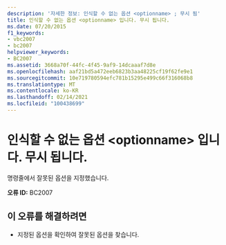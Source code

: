 ```yaml
---
description: '자세한 정보: 인식할 수 없는 옵션 <optionname> ; 무시 됨'
title: 인식할 수 없는 옵션 <optionname> 입니다. 무시 됩니다.
ms.date: 07/20/2015
f1_keywords:
- vbc2007
- bc2007
helpviewer_keywords:
- BC2007
ms.assetid: 3668a70f-44fc-4f45-9af9-14dcaaaf7d8e
ms.openlocfilehash: aaf21bd5a472eeb6823b3aa48225cf19f62fe9e1
ms.sourcegitcommit: 10e719780594efc781b15295e499c66f316068b8
ms.translationtype: MT
ms.contentlocale: ko-KR
ms.lasthandoff: 02/14/2021
ms.locfileid: "100438699"
---
```

# <a name="unrecognized-option-optionname-ignored"></a>인식할 수 없는 옵션 \<optionname> 입니다. 무시 됩니다.

명령줄에서 잘못된 옵션을 지정했습니다.  
  
 **오류 ID:** BC2007  
  
## <a name="to-correct-this-error"></a>이 오류를 해결하려면  
  
- 지정된 옵션을 확인하여 잘못된 옵션을 찾습니다.
